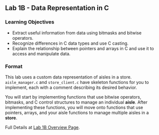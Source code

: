 ## Lab 1B - Data Representation in C

### Learning Objectives
- Extract useful information from data using bitmasks and bitwise operators.
- Recognize differences in C data types and use C casting.
- Explain the relationship between pointers and arrays in C and use it to access and manipulate data.

### Format
This lab uses a custom data representation of aisles in a store. `aisle_manager.c` and `store_client.c` have skeleton functions for you to implement, each with a comment describing its desired behavior.

You will start by implementing functions that use bitwise operators, bitmasks, and C control structures to manage an individual **aisle**. After implementing these functions, you will move onto functions that use pointers, arrays, and your aisle functions to manage multiple aisles in a **store**.

Full Details at [Lab 1B Overview Page](https://courses.cs.washington.edu/courses/cse351/24sp/labs/lab1b.html).

